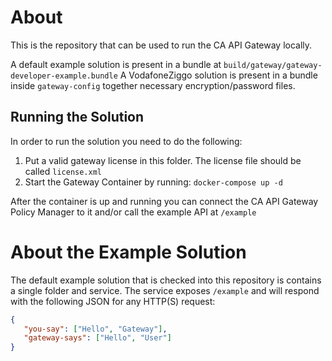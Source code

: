 # About
This is the repository that can be used to run the CA API Gateway locally.

A default example solution is present in a bundle at `build/gateway/gateway-developer-example.bundle`
A VodafoneZiggo solution is present in a bundle inside `gateway-config` together necessary encryption/password files.

## Running the Solution
In order to run the solution you need to do the following:

1) Put a valid gateway license in this folder. The license file should be called `license.xml`
3) Start the Gateway Container by running: `docker-compose up -d`

After the container is up and running you can connect the CA API Gateway Policy Manager to it and/or call the example API at `/example`

# About the Example Solution
The default example solution that is checked into this repository is contains a single folder and service. The service exposes `/example` and will respond with the following JSON for any HTTP(S) request:
```json
{
   "you-say": ["Hello", "Gateway"],
   "gateway-says": ["Hello", "User"]
}
```

